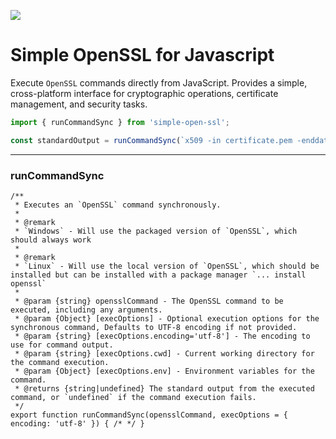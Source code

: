 [![](https://i.imgur.com/nSEjI0t.jpeg)](https://github.com/FirstTimeEZ/server-ssl/archive/refs/heads/main.zip)

# Simple OpenSSL for Javascript

Execute `OpenSSL` commands directly from JavaScript. Provides a simple, cross-platform interface for cryptographic operations, certificate management, and security tasks.

```javascript
import { runCommandSync } from 'simple-open-ssl';

const standardOutput = runCommandSync(`x509 -in certificate.pem -enddate -noout`);
```

---------------------

### runCommandSync

```
/**
 * Executes an `OpenSSL` command synchronously.
 * 
 * @remark
 * `Windows` - Will use the packaged version of `OpenSSL`, which should always work
 * 
 * @remark
 * `Linux` - Will use the local version of `OpenSSL`, which should be installed but can be installed with a package manager `... install openssl`
 *
 * @param {string} opensslCommand - The OpenSSL command to be executed, including any arguments.
 * @param {Object} [execOptions] - Optional execution options for the synchronous command, Defaults to UTF-8 encoding if not provided.
 * @param {string} [execOptions.encoding='utf-8'] - The encoding to use for command output.
 * @param {string} [execOptions.cwd] - Current working directory for the command execution.
 * @param {Object} [execOptions.env] - Environment variables for the command.
 * @returns {string|undefined} The standard output from the executed command, or `undefined` if the command execution fails.
 */
export function runCommandSync(opensslCommand, execOptions = { encoding: 'utf-8' }) { /* */ }
```